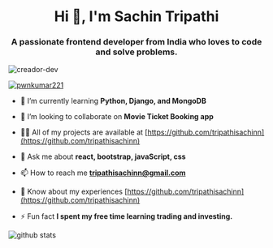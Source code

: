 <h1 align="center">Hi 👋, I'm Sachin Tripathi</h1>
<h3 align="center">A passionate frontend developer from India who loves to code and solve problems.</h3>

<p align="left"> <img src="https://komarev.com/ghpvc/?username=creador-dev&label=Profile%20views&color=0e75b6&style=flat" alt="creador-dev" /> </p>

<p align="left"> <a href="https://twitter.com/@T_Sachin" target="blank"><img src="https://img.shields.io/twitter/follow/T_Sachin?logo=twitter&style=for-the-badge" alt="pwnkumar221" /></a> </p>

- 🌱 I’m currently learning **Python, Django, and MongoDB**

- 👯 I’m looking to collaborate on **Movie Ticket Booking app**

- 👨‍💻 All of my projects are available at [https://github.com/tripathisachinn](https://github.com/tripathisachinn)

- 💬 Ask me about **react, bootstrap, javaScript, css**

- 📫 How to reach me **tripathisachinn@gmail.com**

- 📄 Know about my experiences [https://github.com/tripathisachinn](https://github.com/tripathisachinn)

- ⚡ Fun fact **I spent my free time learning trading and investing.**

![github stats](https://github-readme-stats.vercel.app/api?username=tripathisachinn&show_icons=true&count_private=true&theme=tokyonight&bg_color=ffffff00&hide_border=true)

